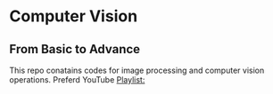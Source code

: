# Computer Vision
## From Basic to Advance

This repo conatains codes for image processing and computer vision operations.
Preferd YouTube [Playlist:](https://www.youtube.com/watch?v=8jXIAWg_yHU&list=PLjMXczUzEYcHvw5YYSU92WrY8IwhTuq7p&index=4)
